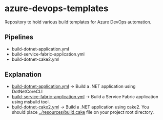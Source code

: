 # azure-devops-templates
Repository to hold various build templates for Azure DevOps automation.


## Pipelines
- build-dotnet-application.yml
- build-service-fabric-application.yml
- build-dotnet-cake2.yml


## Explanation
- [build-dotnet-application.yml](https://github.com/geralexgr/azure-devops-templates/blob/main/build-dotnet-application.yml) -> Build a .NET application using DotNetCoreCLI
- [build-service-fabric-application.yml](https://github.com/geralexgr/azure-devops-templates/blob/main/build-service-fabric-application.yml) -> Build a Service Fabric application using msbuild tool.
- [build-dotnet-cake2.yml](https://github.com/geralexgr/azure-devops-templates/blob/main/build-dotnet-cake2.yml) -> Build a .NET application using cake2. You should place [../resources/build.cake](https://github.com/geralexgr/azure-devops-templates/blob/main/resources/build.cake) file on your project root directory.





